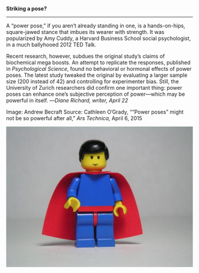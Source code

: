 **Striking a pose?**

****

A “power pose,” if you aren’t already standing in one, is a hands-on-hips, square-jawed stance that imbues its wearer with strength. It was popularized by Amy Cuddy, a Harvard Business School social psychologist, in a much ballyhooed 2012 TED Talk.

Recent research, however, subdues the original study’s claims of biochemical mega boosts. An attempt to replicate the responses, published in *Psychological Science*, found no behavioral or hormonal effects of power poses. The latest study tweaked the original by evaluating a larger sample size (200 instead of 42) and controlling for experimenter bias. Still, the University of Zurich researchers did confirm one important thing: power poses can enhance one’s subjective perception of power—which may be powerful in itself.
 —*Diane Richard, writer, April 22*

Image: Andrew Becraft
 Source: Cathleen O’Grady, ““Power poses” might not be so powerful after all,” *Ars Technica,* April 6, 2015

![](../images/15-4-22_2011.29_PoseEDIT-1.jpeg)
